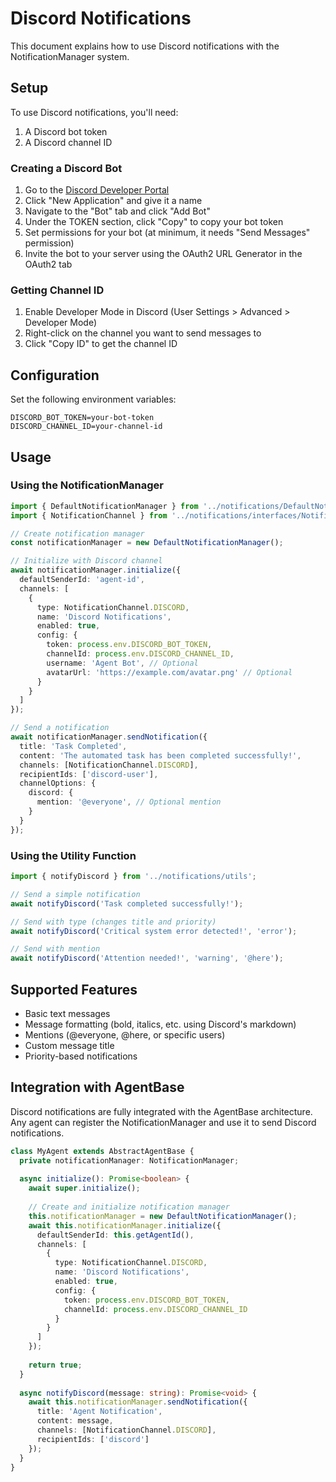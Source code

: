 # Discord Notifications

This document explains how to use Discord notifications with the NotificationManager system.

## Setup

To use Discord notifications, you'll need:

1. A Discord bot token
2. A Discord channel ID

### Creating a Discord Bot

1. Go to the [Discord Developer Portal](https://discord.com/developers/applications)
2. Click "New Application" and give it a name
3. Navigate to the "Bot" tab and click "Add Bot"
4. Under the TOKEN section, click "Copy" to copy your bot token
5. Set permissions for your bot (at minimum, it needs "Send Messages" permission)
6. Invite the bot to your server using the OAuth2 URL Generator in the OAuth2 tab

### Getting Channel ID

1. Enable Developer Mode in Discord (User Settings > Advanced > Developer Mode)
2. Right-click on the channel you want to send messages to
3. Click "Copy ID" to get the channel ID

## Configuration

Set the following environment variables:

```
DISCORD_BOT_TOKEN=your-bot-token
DISCORD_CHANNEL_ID=your-channel-id
```

## Usage

### Using the NotificationManager

```typescript
import { DefaultNotificationManager } from '../notifications/DefaultNotificationManager';
import { NotificationChannel } from '../notifications/interfaces/NotificationManager.interface';

// Create notification manager
const notificationManager = new DefaultNotificationManager();

// Initialize with Discord channel
await notificationManager.initialize({
  defaultSenderId: 'agent-id',
  channels: [
    {
      type: NotificationChannel.DISCORD,
      name: 'Discord Notifications',
      enabled: true,
      config: {
        token: process.env.DISCORD_BOT_TOKEN,
        channelId: process.env.DISCORD_CHANNEL_ID,
        username: 'Agent Bot', // Optional
        avatarUrl: 'https://example.com/avatar.png' // Optional
      }
    }
  ]
});

// Send a notification
await notificationManager.sendNotification({
  title: 'Task Completed',
  content: 'The automated task has been completed successfully!',
  channels: [NotificationChannel.DISCORD],
  recipientIds: ['discord-user'],
  channelOptions: {
    discord: {
      mention: '@everyone', // Optional mention
    }
  }
});
```

### Using the Utility Function

```typescript
import { notifyDiscord } from '../notifications/utils';

// Send a simple notification
await notifyDiscord('Task completed successfully!');

// Send with type (changes title and priority)
await notifyDiscord('Critical system error detected!', 'error');

// Send with mention
await notifyDiscord('Attention needed!', 'warning', '@here');
```

## Supported Features

- Basic text messages
- Message formatting (bold, italics, etc. using Discord's markdown)
- Mentions (@everyone, @here, or specific users)
- Custom message title
- Priority-based notifications

## Integration with AgentBase

Discord notifications are fully integrated with the AgentBase architecture. 
Any agent can register the NotificationManager and use it to send Discord notifications.

```typescript
class MyAgent extends AbstractAgentBase {
  private notificationManager: NotificationManager;
  
  async initialize(): Promise<boolean> {
    await super.initialize();
    
    // Create and initialize notification manager
    this.notificationManager = new DefaultNotificationManager();
    await this.notificationManager.initialize({
      defaultSenderId: this.getAgentId(),
      channels: [
        {
          type: NotificationChannel.DISCORD,
          name: 'Discord Notifications',
          enabled: true,
          config: {
            token: process.env.DISCORD_BOT_TOKEN,
            channelId: process.env.DISCORD_CHANNEL_ID
          }
        }
      ]
    });
    
    return true;
  }
  
  async notifyDiscord(message: string): Promise<void> {
    await this.notificationManager.sendNotification({
      title: 'Agent Notification',
      content: message,
      channels: [NotificationChannel.DISCORD],
      recipientIds: ['discord']
    });
  }
} 